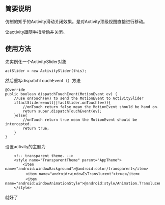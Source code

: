 简要说明
-
仿制的知乎的Activity滑动关闭效果。是对Activity顶级视图直接进行移动。

让activity跟随手指滑动并关闭。 

使用方法
-
先实例化一个ActivitySlider对象
>
    actSlider = new ActivitySlider(this);

然后重写dispatchTouchEvent（）方法

>
	@Override
	public boolean dispatchTouchEvent(MotionEvent ev) {
		//use onTouch(ev) to send the MotionEvent to ActivitySlider
		if(actSlider==null||!actSlider.onTouch(ev)){
			//onTouch return false mean the MotionEvent should be hand on.
			return super.dispatchTouchEvent(ev);
		}else{
			//onTouch return true mean the MotionEvent should be intercepted.
			return true;
		}	
	}

设置activity的主题为


	    <!-- transparent theme. -->
	    <style name="TransparentTheme" parent="AppTheme">
	       	<item name="android:windowBackground">@android:color/transparent</item>
	　　		<item name="android:windowIsTranslucent">true</item>
	　　		<item name="android:windowAnimationStyle">@android:style/Animation.Translucent</item>
	    </style>

就好了
